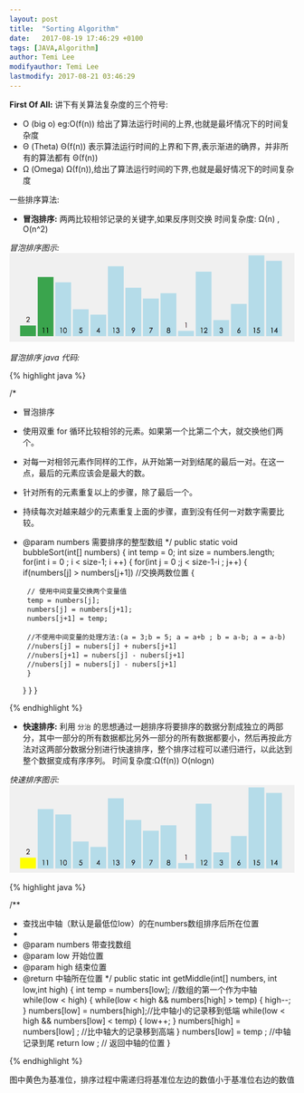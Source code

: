 ```yaml
---
layout: post
title:  "Sorting Algorithm"
date:   2017-08-19 17:46:29 +0100
tags: [JAVA,Algorithm]
author: Temi Lee
modifyauthor: Temi Lee
lastmodify: 2017-08-21 03:46:29
---
```



**First Of All:**
讲下有关算法复杂度的三个符号:
- O (big o) eg:O(f(n)) 给出了算法运行时间的上界,也就是最坏情况下的时间复杂度
- Θ (Theta) Θ(f(n)) 表示算法运行时间的上界和下界,表示渐进的确界，并非所有的算法都有 Θ(f(n))
- Ω (Omega) Ω(f(n)),给出了算法运行时间的下界,也就是最好情况下的时间复杂度

一些排序算法:
- **冒泡排序:** 两两比较相邻记录的关键字,如果反序则交换 时间复杂度: Ω(n) , O(n^2)

*冒泡排序图示:*
![冒泡排序][1]

*冒泡排序 java 代码:*

{% highlight java %}

/*
 * 冒泡排序
 * 使用双重 for 循环比较相邻的元素。如果第一个比第二个大，就交换他们两个。
 * 对每一对相邻元素作同样的工作，从开始第一对到结尾的最后一对。在这一点，最后的元素应该会是最大的数。
 * 针对所有的元素重复以上的步骤，除了最后一个。
 * 持续每次对越来越少的元素重复上面的步骤，直到没有任何一对数字需要比较。
 * @param numbers 需要排序的整型数组
 */
public static void bubbleSort(int[] numbers)
{
    int temp = 0;
    int size = numbers.length;
    for(int i = 0 ; i < size-1; i ++)
    {
    for(int j = 0 ;j < size-1-i ; j++)
    {
        if(numbers[j] > numbers[j+1])  //交换两数位置
        {

        // 使用中间变量交换两个变量值
        temp = numbers[j];
        numbers[j] = numbers[j+1];
        numbers[j+1] = temp;

        //不使用中间变量的处理方法:(a = 3;b = 5; a = a+b ; b = a-b; a = a-b)
        //nubers[j] = nubers[j] + nubers[j+1]
        //nubers[j+1] = nubers[j] - nubers[j+1]
        //nubers[j] = nubers[j] - nubers[j+1]
        }
    }
    }
}

{% endhighlight %}

- **快速排序:** 利用 `分治` 的思想通过一趟排序将要排序的数据分割成独立的两部分，其中一部分的所有数据都比另外一部分的所有数据都要小，然后再按此方法对这两部分数据分别进行快速排序，整个排序过程可以递归进行，以此达到整个数据变成有序序列。
    时间复杂度:Ω(f(n)) O(nlogn)

*快速排序图示:*
![快速排序][2]

{% highlight java %}

/**
 * 查找出中轴（默认是最低位low）的在numbers数组排序后所在位置
 *
 * @param numbers 带查找数组
 * @param low   开始位置
 * @param high  结束位置
 * @return  中轴所在位置
 */
public static int getMiddle(int[] numbers, int low,int high)
{
    int temp = numbers[low]; //数组的第一个作为中轴
    while(low < high)
    {
    while(low < high && numbers[high] > temp)
    {
        high--;
    }
    numbers[low] = numbers[high];//比中轴小的记录移到低端
    while(low < high && numbers[low] < temp)
    {
        low++;
    }
    numbers[high] = numbers[low] ; //比中轴大的记录移到高端
    }
    numbers[low] = temp ; //中轴记录到尾
    return low ; // 返回中轴的位置
}

{% endhighlight %}

图中黄色为基准位，排序过程中需递归将基准位左边的数值小于基准位右边的数值

[1]: /img/blog/algorithm/maopaosort.gif
[2]: /img/blog/algorithm/quicksort.gif